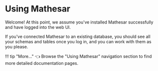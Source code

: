 # Using Mathesar

Welcome! At this point, we assume you've installed Mathesar successfully and have logged into the web UI.

If you've connected Mathesar to an existing database, you should see all your schemas and tables once you log in, and you can work with them as you please.

!!! tip "More..."
    👈 Browse the "Using Mathesar" navigation section to find more detailed documentation pages.
